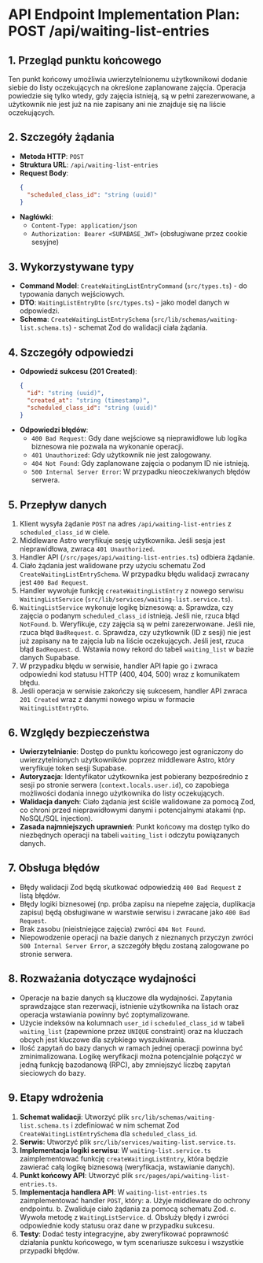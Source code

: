 # API Endpoint Implementation Plan: POST /api/waiting-list-entries

## 1. Przegląd punktu końcowego

Ten punkt końcowy umożliwia uwierzytelnionemu użytkownikowi dodanie siebie do listy oczekujących na określone zaplanowane zajęcia. Operacja powiedzie się tylko wtedy, gdy zajęcia istnieją, są w pełni zarezerwowane, a użytkownik nie jest już na nie zapisany ani nie znajduje się na liście oczekujących.

## 2. Szczegóły żądania

- **Metoda HTTP**: `POST`
- **Struktura URL**: `/api/waiting-list-entries`
- **Request Body**:
  ```json
  {
    "scheduled_class_id": "string (uuid)"
  }
  ```
- **Nagłówki**:
  - `Content-Type: application/json`
  - `Authorization: Bearer <SUPABASE_JWT>` (obsługiwane przez cookie sesyjne)

## 3. Wykorzystywane typy

- **Command Model**: `CreateWaitingListEntryCommand` (`src/types.ts`) - do typowania danych wejściowych.
- **DTO**: `WaitingListEntryDto` (`src/types.ts`) - jako model danych w odpowiedzi.
- **Schema**: `CreateWaitingListEntrySchema` (`src/lib/schemas/waiting-list.schema.ts`) - schemat Zod do walidacji ciała żądania.

## 4. Szczegóły odpowiedzi

- **Odpowiedź sukcesu (201 Created)**:
  ```json
  {
    "id": "string (uuid)",
    "created_at": "string (timestamp)",
    "scheduled_class_id": "string (uuid)"
  }
  ```
- **Odpowiedzi błędów**:
  - `400 Bad Request`: Gdy dane wejściowe są nieprawidłowe lub logika biznesowa nie pozwala na wykonanie operacji.
  - `401 Unauthorized`: Gdy użytkownik nie jest zalogowany.
  - `404 Not Found`: Gdy zaplanowane zajęcia o podanym ID nie istnieją.
  - `500 Internal Server Error`: W przypadku nieoczekiwanych błędów serwera.

## 5. Przepływ danych

1.  Klient wysyła żądanie `POST` na adres `/api/waiting-list-entries` z `scheduled_class_id` w ciele.
2.  Middleware Astro weryfikuje sesję użytkownika. Jeśli sesja jest nieprawidłowa, zwraca `401 Unauthorized`.
3.  Handler API (`/src/pages/api/waiting-list-entries.ts`) odbiera żądanie.
4.  Ciało żądania jest walidowane przy użyciu schematu Zod `CreateWaitingListEntrySchema`. W przypadku błędu walidacji zwracany jest `400 Bad Request`.
5.  Handler wywołuje funkcję `createWaitingListEntry` z nowego serwisu `WaitingListService` (`src/lib/services/waiting-list.service.ts`).
6.  `WaitingListService` wykonuje logikę biznesową:
    a. Sprawdza, czy zajęcia o podanym `scheduled_class_id` istnieją. Jeśli nie, rzuca błąd `NotFound`.
    b. Weryfikuje, czy zajęcia są w pełni zarezerwowane. Jeśli nie, rzuca błąd `BadRequest`.
    c. Sprawdza, czy użytkownik (ID z sesji) nie jest już zapisany na te zajęcia lub na liście oczekujących. Jeśli jest, rzuca błąd `BadRequest`.
    d. Wstawia nowy rekord do tabeli `waiting_list` w bazie danych Supabase.
7.  W przypadku błędu w serwisie, handler API łapie go i zwraca odpowiedni kod statusu HTTP (400, 404, 500) wraz z komunikatem błędu.
8.  Jeśli operacja w serwisie zakończy się sukcesem, handler API zwraca `201 Created` wraz z danymi nowego wpisu w formacie `WaitingListEntryDto`.

## 6. Względy bezpieczeństwa

- **Uwierzytelnianie**: Dostęp do punktu końcowego jest ograniczony do uwierzytelnionych użytkowników poprzez middleware Astro, który weryfikuje token sesji Supabase.
- **Autoryzacja**: Identyfikator użytkownika jest pobierany bezpośrednio z sesji po stronie serwera (`context.locals.user.id`), co zapobiega możliwości dodania innego użytkownika do listy oczekujących.
- **Walidacja danych**: Ciało żądania jest ściśle walidowane za pomocą Zod, co chroni przed nieprawidłowymi danymi i potencjalnymi atakami (np. NoSQL/SQL injection).
- **Zasada najmniejszych uprawnień**: Punkt końcowy ma dostęp tylko do niezbędnych operacji na tabeli `waiting_list` i odczytu powiązanych danych.

## 7. Obsługa błędów

- Błędy walidacji Zod będą skutkować odpowiedzią `400 Bad Request` z listą błędów.
- Błędy logiki biznesowej (np. próba zapisu na niepełne zajęcia, duplikacja zapisu) będą obsługiwane w warstwie serwisu i zwracane jako `400 Bad Request`.
- Brak zasobu (nieistniejące zajęcia) zwróci `404 Not Found`.
- Niepowodzenie operacji na bazie danych z nieznanych przyczyn zwróci `500 Internal Server Error`, a szczegóły błędu zostaną zalogowane po stronie serwera.

## 8. Rozważania dotyczące wydajności

- Operacje na bazie danych są kluczowe dla wydajności. Zapytania sprawdzające stan rezerwacji, istnienie użytkownika na listach oraz operacja wstawiania powinny być zoptymalizowane.
- Użycie indeksów na kolumnach `user_id` i `scheduled_class_id` w tabeli `waiting_list` (zapewnione przez `UNIQUE` constraint) oraz na kluczach obcych jest kluczowe dla szybkiego wyszukiwania.
- Ilość zapytań do bazy danych w ramach jednej operacji powinna być zminimalizowana. Logikę weryfikacji można potencjalnie połączyć w jedną funkcję bazodanową (RPC), aby zmniejszyć liczbę zapytań sieciowych do bazy.

## 9. Etapy wdrożenia

1.  **Schemat walidacji**: Utworzyć plik `src/lib/schemas/waiting-list.schema.ts` i zdefiniować w nim schemat Zod `CreateWaitingListEntrySchema` dla `scheduled_class_id`.
2.  **Serwis**: Utworzyć plik `src/lib/services/waiting-list.service.ts`.
3.  **Implementacja logiki serwisu**: W `waiting-list.service.ts` zaimplementować funkcję `createWaitingListEntry`, która będzie zawierać całą logikę biznesową (weryfikacja, wstawianie danych).
4.  **Punkt końcowy API**: Utworzyć plik `src/pages/api/waiting-list-entries.ts`.
5.  **Implementacja handlera API**: W `waiting-list-entries.ts` zaimplementować handler `POST`, który:
    a. Użyje middleware do ochrony endpointu.
    b. Zwaliduje ciało żądania za pomocą schematu Zod.
    c. Wywoła metodę z `WaitingListService`.
    d. Obsłuży błędy i zwróci odpowiednie kody statusu oraz dane w przypadku sukcesu.
6.  **Testy**: Dodać testy integracyjne, aby zweryfikować poprawność działania punktu końcowego, w tym scenariusze sukcesu i wszystkie przypadki błędów.
